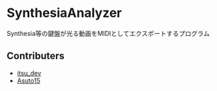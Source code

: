 # SynthesiaAnalyzer
Synthesia等の鍵盤が光る動画をMIDIとしてエクスポートするプログラム

## Contributers
- [itsu_dev](https://github.com/itsu_dev)
- [Asuto15](https://github.com/Asuto15)
